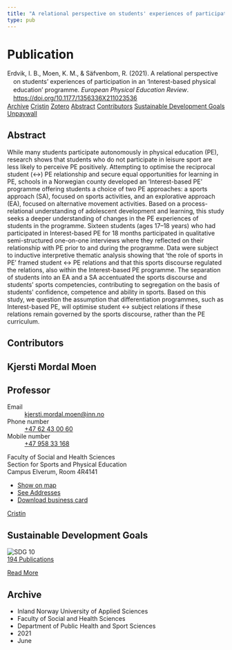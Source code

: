 ```yaml
---
title: "A relational perspective on students' experiences of participation in an ‘Interest-based physical education’ programme"
type: pub
---
```

<h1>Publication</h1>
<article id="csl-bib-container-AWVFIHQ2" class="csl-bib-container">
  <div class="csl-bib-body" style="line-height: 1.35; padding-left: 1em; text-indent:-1em;">
  <div class="csl-entry">Erdvik, I. B., Moen, K. M., &amp; S&#xE4;fvenbom, R. (2021). A relational perspective on students&#x2019; experiences of participation in an &#x2018;Interest-based physical education&#x2019; programme. <i>European Physical Education Review</i>. <a href="https://doi.org/10.1177/1356336X211023536">https://doi.org/10.1177/1356336X211023536</a></div>
</div>
  <div class="csl-bib-buttons">
    <a href="#taxonomy-article-AWVFIHQ2" class="csl-bib-button">Archive</a>
    <a href="https://app.cristin.no/results/show.jsf?id=1918112" alt="Cristin URL" class="csl-bib-button">Cristin</a>
    <a href="http://zotero.org/groups/5022929/items/AWVFIHQ2" alt="Zotero URL" class="csl-bib-button">Zotero</a>
    <a href="#abstract-article-AWVFIHQ2" class="csl-bib-button">Abstract</a>
    <a href="#contributors-article-AWVFIHQ2" class="csl-bib-button">Contributors</a>
    <a href="#sdg-article-AWVFIHQ2" class="csl-bib-button">Sustainable Development Goals</a>
    <a href="https://journals.sagepub.com/doi/pdf/10.1177/1356336X211023536" class="csl-bib-button">Unpaywall</a>
  </div>
  <div id="csl-bib-meta-container-AWVFIHQ2"></div>
</article>
<div id="csl-bib-meta-AWVFIHQ2" class="csl-bib-meta">
  <article id="abstract-article-AWVFIHQ2" class="abstract-article">
    <h1>Abstract</h1>
    While many students participate autonomously in physical education (PE), research shows that students who do not participate in leisure sport are less likely to perceive PE positively. Attempting to optimise the reciprocal student (↔) PE relationship and secure equal opportunities for learning in PE, schools in a Norwegian county developed an ‘Interest-based PE’ programme offering students a choice of two PE approaches: a sports approach (SA), focused on sports activities, and an explorative approach (EA), focused on alternative movement activities. Based on a process-relational understanding of adolescent development and learning, this study seeks a deeper understanding of changes in the PE experiences of students in the programme. Sixteen students (ages 17–18 years) who had participated in Interest-based PE for 18 months participated in qualitative semi-structured one-on-one interviews where they reflected on their relationship with PE prior to and during the programme. Data were subject to inductive interpretive thematic analysis showing that ‘the role of sports in PE’ framed student ↔ PE relations and that this sports discourse regulated the relations, also within the Interest-based PE programme. The separation of students into an EA and a SA accentuated the sports discourse and students’ sports competencies, contributing to segregation on the basis of students' confidence, competence and ability in sports. Based on this study, we question the assumption that differentiation programmes, such as Interest-based PE, will optimise student ↔ subject relations if these relations remain governed by the sports discourse, rather than the PE curriculum.
  </article>
  <article id="contributors-article-AWVFIHQ2" class="contributors-article">
    <h1>Contributors</h1>
    <div class="personas">
<div class="vrtx-hinn-person-card">
<div class="photo">
<i class="lar la-user-circle missing-person"></i>
</div>
<div class="info">
<hgroup><h1>Kjersti Mordal Moen</h1>
<h2>Professor</h2>
</hgroup><dl>
<dt>Email</dt>
<dd>
<a href="mailto:kjersti.mordal.moen@inn.no">kjersti.mordal.moen@inn.no</a>
</dd>
<dt>Phone number</dt>
<dd><a href="tel:+4762430060">
+47 62 43 00 60
</a></dd>
<dt>Mobile number</dt>
<dd><a href="tel:+4795833168">
+47 958 33 168
</a></dd>
</dl>
<p>
Faculty of Social and Health Sciences<br>
Section for Sports and Physical Education<br>
Campus Elverum,
Room 4R4141
</p>
<ul class="vrtx-hinn-links">
<li><a href="https://www.google.com/maps?q=60.88156,11.53723">Show on map</a></li>
<li><a href="https://www.inn.no/english/find-an-employee/kjersti-mordal-moen.html#vrtx-hinn-addresses">See Addresses</a></li>
<li><a href="https://www.inn.no/english/find-an-employee/kjersti-mordal-moen.html?vrtx=vcf">Download business card</a></li>
</ul>
</div>
</div>
<a href="https://app.cristin.no/persons/show.jsf?id=53554" alt="Cristin URL" class="personas-cristin">Cristin</a>
</div>
  </article>
  <article id="sdg-article-AWVFIHQ2" class="sdg-article">
    <h1>Sustainable Development Goals</h1>
    <div class="sdg-container"><div id="sdg10" class="sdg">
<img src="{{< params subfolder >}}images/sdg/sdg10_en.png" class="image" alt="SDG 10">
<div class="sdg-overlay">
<a href="{{< params subfolder >}}en/archive/?sdg=10#archive" class="sdg-publication-count"><span>194</span> Publications</a>
<p><a href="https://sdgs.un.org/goals/goal10" class="sdg-read-more">Read More</a></p>
</div>
</div></div>
  </article>
  <article id="taxonomy-article-AWVFIHQ2" class="taxonomy-article">
    <h1>Archive</h1>
    <ul>
      <li>Inland Norway University of Applied Sciences</li>
      <li>Faculty of Social and Health Sciences</li>
      <li>Department of Public Health and Sport Sciences</li>
      <li>2021</li>
      <li>June</li>
    </ul>
  </article>
</div>
